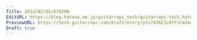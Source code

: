 ```yaml
---
Title: 2013/02/05/070200
EditURL: https://blog.hatena.ne.jp/guitarrapc_tech/guitarrapc-tech.hatenablog.com/atom/entry/6802418398340412241
PreviewURL: https://tech.guitarrapc.com/draft/entry/ySi783NI3L8fFiCm2moJuWBkZJc
Draft: true
---
```


